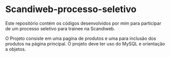 # Scandiweb-processo-seletivo

Este repositório contém os códigos desenvolvidos por mim para participar de um processo seletivo para trainee na Scandiweb.

O Projeto consiste em uma pagina de produtos e uma para inclusão dos produtos na página principal. O projeto deve ter uso do MySQL e orientação a objetos.
